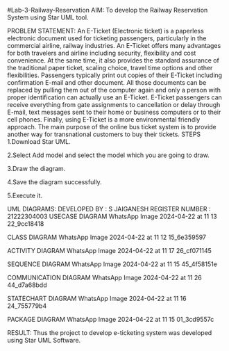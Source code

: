 #Lab-3-Railway-Reservation
AIM:
To develop the Railway Reservation System using Star UML tool.

PROBLEM STATEMENT:
An E-Ticket (Electronic ticket) is a paperless electronic document used for ticketing passengers, particularly in the commercial airline, railway industries.
An E-Ticket offers many advantages for both travelers and airline including security, flexibility and cost convenience. At the same time, it also provides the standard assurance of the traditional paper ticket, scaling choice, travel time options and other flexibilities.
Passengers typically print out copies of their E-Ticket including confirmation E-mail and other document. All those documents can be replaced by pulling them out of the computer again and only a person with proper identification can actually use an E-Ticket.
E-Ticket passengers can receive everything from gate assignments to cancellation or delay through E-mail, text messages sent to their home or business computers or to their cell phones.
Finally, using E-Ticket is a more environmental friendly approach. The main purpose of the online bus ticket system is to provide another way for transnational customers to buy their tickets.
STEPS
1.Download Star UML.

2.Select Add model and select the model which you are going to draw.

3.Draw the diagram.

4.Save the diagram successfully.

5.Execute it.

UML DIAGRAMS:
DEVELOPED BY : S JAIGANESH 
REGISTER NUMBER : 21222304003
USECASE DIAGRAM
WhatsApp Image 2024-04-22 at 11 13 22_9cc18418

CLASS DIAGRAM
WhatsApp Image 2024-04-22 at 11 12 15_6e359597

ACTIVITY DIAGRAM
WhatsApp Image 2024-04-22 at 11 17 26_cf071145

SEQUENCE DIAGRAM
WhatsApp Image 2024-04-22 at 11 15 45_4f58151e

COMMUNICATION DIAGRAM
WhatsApp Image 2024-04-22 at 11 26 44_d7a68bdd

STATECHART DIAGRAM
WhatsApp Image 2024-04-22 at 11 16 24_755779b4

PACKAGE DIAGRAM
WhatsApp Image 2024-04-22 at 11 15 01_3cd9557c

RESULT:
Thus the project to develop e-ticketing system was developed using Star UML Software.
